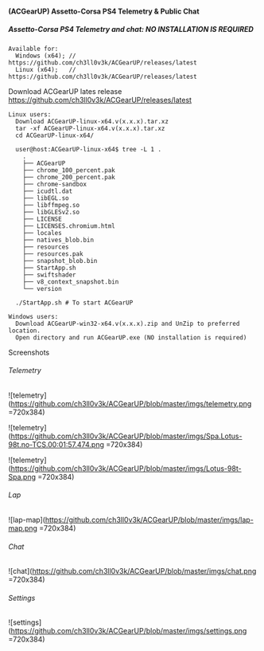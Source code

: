#### (ACGearUP) Assetto-Corsa PS4 Telemetry & Public Chat

##### Assetto-Corsa PS4 Telemetry and chat: NO INSTALLATION IS REQUIRED

```
Available for:
  Windows (x64); // https://github.com/ch3ll0v3k/ACGearUP/releases/latest
  Linux (x64);   // https://github.com/ch3ll0v3k/ACGearUP/releases/latest
```

Download ACGearUP lates release https://github.com/ch3ll0v3k/ACGearUP/releases/latest


```
Linux users:
  Download ACGearUP-linux-x64.v(x.x.x).tar.xz
  tar -xf ACGearUP-linux-x64.v(x.x.x).tar.xz
  cd ACGearUP-linux-x64/

  user@host:ACGearUP-linux-x64$ tree -L 1 . 
    .
    ├── ACGearUP
    ├── chrome_100_percent.pak
    ├── chrome_200_percent.pak
    ├── chrome-sandbox
    ├── icudtl.dat
    ├── libEGL.so
    ├── libffmpeg.so
    ├── libGLESv2.so
    ├── LICENSE
    ├── LICENSES.chromium.html
    ├── locales
    ├── natives_blob.bin
    ├── resources
    ├── resources.pak
    ├── snapshot_blob.bin
    ├── StartApp.sh
    ├── swiftshader
    ├── v8_context_snapshot.bin
    └── version

  ./StartApp.sh # To start ACGearUP 

```

```
Windows users:
  Download ACGearUP-win32-x64.v(x.x.x).zip and UnZip to preferred location.
  Open directory and run ACGearUP.exe (NO installation is required)

```

Screenshots

###### Telemetry
![telemetry](https://github.com/ch3ll0v3k/ACGearUP/blob/master/imgs/telemetry.png =720x384)

![telemetry](https://github.com/ch3ll0v3k/ACGearUP/blob/master/imgs/Spa.Lotus-98t.no-TCS.00:01:57.474.png =720x384)

![telemetry](https://github.com/ch3ll0v3k/ACGearUP/blob/master/imgs/Lotus-98t-Spa.png =720x384)

###### Lap
![lap-map](https://github.com/ch3ll0v3k/ACGearUP/blob/master/imgs/lap-map.png =720x384)

###### Chat
![chat](https://github.com/ch3ll0v3k/ACGearUP/blob/master/imgs/chat.png =720x384)

###### Settings
![settings](https://github.com/ch3ll0v3k/ACGearUP/blob/master/imgs/settings.png =720x384)


